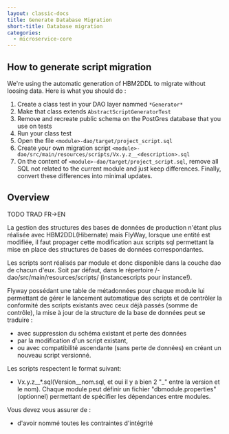 ```yaml
---
layout: classic-docs
title: Generate Database Migration
short-title: Database migration
categories:
  - microservice-core
---
```



## How to generate script migration

We're using the automatic generation of HBM2DDL to migrate without loosing data. Here is what you should do : 
1. Create a class test in your DAO layer nammed `*Generator*`
1. Make that class extends `AbstractScriptGeneratorTest`
1. Remove and recreate public schema on the PostGres database that you use on tests
1. Run your class test
1. Open the file `<module>-dao/target/project_script.sql`
1. Create your own migration script `<module>-dao/src/main/resources/scripts/Vx.y.z__<description>.sql`
1. On the content of `<module>-dao/target/project_script.sql`, remove all SQL not related to the current module and just keep differences. Finally, convert these differences into minimal updates. 

## Overview

TODO TRAD FR->EN

La gestion des structures des bases de données de production n'étant plus réalisée avec HBM2DDL(Hibernate) mais FlyWay, lorsque une entité est modifiée, il faut propager cette modification aux scripts sql permettant la mise en place des structures de bases de données correspondantes.

Les scripts sont réalisés par module et donc disponible dans la couche dao de chacun d'eux. Soit par défaut, dans le répertoire <module>/<module>-dao/src/main/resources/scripts/<module> (instancescripts pour instance!). 

Flyway possédant une table de métadonnées pour chaque module lui permettant de gérer le lancement automatique des scripts et de contrôler la conformité des scripts existants avec ceux déjà passés (somme de contrôle), la mise à jour de la structure de la base de données peut se traduire :
 - avec suppression du schéma existant et perte des données
 - par la modification d'un script existant,
 - ou avec compatibilité ascendante (sans perte de données) en créant un nouveau script versionné.


Les scripts respectent le format suivant:
 - Vx.y.z__*.sql(Version__nom.sql, et oui il y a bien 2 "_" entre la version et le nom). Chaque module peut définir un fichier "dbmodule.properties" (optionnel) permettant de spécifier les dépendances entre modules.

Vous devez vous assurer de :
- d'avoir nommé toutes les contraintes d'intégrité
